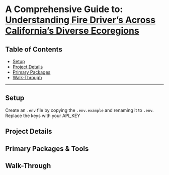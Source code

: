 # A Comprehensive Guide to: <u>Understanding Fire Driver’s Across California’s Diverse Ecoregions</u>

## Table of Contents  
- [Setup](#Setup)  
- [Project Details](#project-details)  
- [Primary Packages](#primary-packages) 
- [Walk-Through](#walk-through)  
___


## Setup

Create an `.env` file by copying the `.env.example` and renaming it to `.env`. Replace the keys with your API_KEY

## Project Details

## Primary Packages & Tools

## Walk-Through